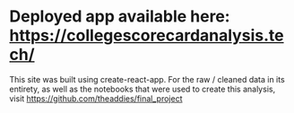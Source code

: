 # Deployed app available here: https://collegescorecardanalysis.tech/

This site was built using create-react-app. For the raw / cleaned data in its entirety, as well as the notebooks that were used to create this analysis, visit https://github.com/theaddies/final_project
